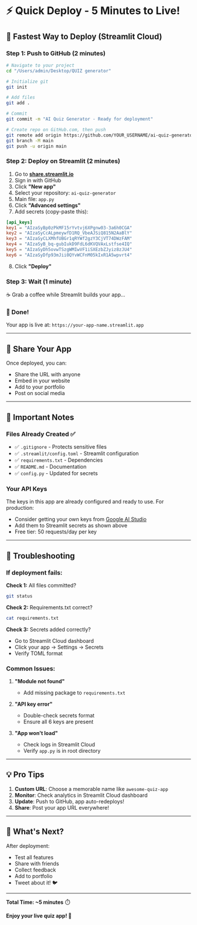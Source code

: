 # ⚡ Quick Deploy - 5 Minutes to Live!

## 🎯 Fastest Way to Deploy (Streamlit Cloud)

### Step 1: Push to GitHub (2 minutes)

```bash
# Navigate to your project
cd "/Users/admin/Desktop/QUIZ generator"

# Initialize git
git init

# Add files
git add .

# Commit
git commit -m "AI Quiz Generator - Ready for deployment"

# Create repo on GitHub.com, then push
git remote add origin https://github.com/YOUR_USERNAME/ai-quiz-generator.git
git branch -M main
git push -u origin main
```

### Step 2: Deploy on Streamlit (2 minutes)

1. Go to **[share.streamlit.io](https://share.streamlit.io)**
2. Sign in with GitHub
3. Click **"New app"**
4. Select your repository: `ai-quiz-generator`
5. Main file: `app.py`
6. Click **"Advanced settings"**
7. Add secrets (copy-paste this):

```toml
[api_keys]
key1 = "AIzaSyBp0zPkMF15rYvtvj6XPgnw03-3a6h0CGA"
key2 = "AIzaSyCcALpmeywfD1RQ_VbeAJSiQ815N2AaBlY"
key3 = "AIzaSyCLXMhfUBGr1qRYWf2gzY3CjVT74DWzFAM"
key4 = "AIzaSyB_bq-gubIukD9FdL6dKVQVAxLstfse4IQ"
key5 = "AIzaSyDh5ovwTSzgWMIwVF1iSXEzbZJyiz8zJU4"
key6 = "AIzaSyDfp93mJii0QYvWCFnM05kIxR1A5wpvrt4"
```

8. Click **"Deploy"**

### Step 3: Wait (1 minute)

☕ Grab a coffee while Streamlit builds your app...

### 🎉 Done!

Your app is live at: `https://your-app-name.streamlit.app`

---

## 🔗 Share Your App

Once deployed, you can:
- Share the URL with anyone
- Embed in your website
- Add to your portfolio
- Post on social media

---

## 📝 Important Notes

### Files Already Created ✅
- ✅ `.gitignore` - Protects sensitive files
- ✅ `.streamlit/config.toml` - Streamlit configuration
- ✅ `requirements.txt` - Dependencies
- ✅ `README.md` - Documentation
- ✅ `config.py` - Updated for secrets

### Your API Keys
The keys in this app are already configured and ready to use. For production:
- Consider getting your own keys from [Google AI Studio](https://aistudio.google.com/app/apikey)
- Add them to Streamlit secrets as shown above
- Free tier: 50 requests/day per key

---

## 🚨 Troubleshooting

### If deployment fails:

**Check 1:** All files committed?
```bash
git status
```

**Check 2:** Requirements.txt correct?
```bash
cat requirements.txt
```

**Check 3:** Secrets added correctly?
- Go to Streamlit Cloud dashboard
- Click your app → Settings → Secrets
- Verify TOML format

### Common Issues:

1. **"Module not found"**
   - Add missing package to `requirements.txt`
   
2. **"API key error"**
   - Double-check secrets format
   - Ensure all 6 keys are present

3. **"App won't load"**
   - Check logs in Streamlit Cloud
   - Verify `app.py` is in root directory

---

## 💡 Pro Tips

1. **Custom URL**: Choose a memorable name like `awesome-quiz-app`
2. **Monitor**: Check analytics in Streamlit Cloud dashboard
3. **Update**: Push to GitHub, app auto-redeploys!
4. **Share**: Post your app URL everywhere!

---

## 🎯 What's Next?

After deployment:
- Test all features
- Share with friends
- Collect feedback
- Add to portfolio
- Tweet about it! 🐦

---

**Total Time: ~5 minutes** ⏱️

**Enjoy your live quiz app! 🎉**
